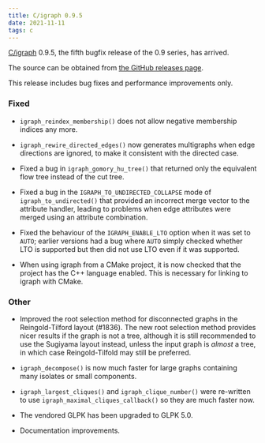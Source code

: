 ```yaml
---
title: C/igraph 0.9.5
date: 2021-11-11
tags: c
---
```


[C/igraph](https://igraph.org/c/) 0.9.5, the fifth bugfix release of the 0.9 series, has arrived.

The source can be obtained from [the GitHub releases
page](https://github.com/igraph/igraph/releases/tag/0.9.5).

This release includes bug fixes and performance improvements only.

### Fixed

 - `igraph_reindex_membership()` does not allow negative membership indices any more.

 - `igraph_rewire_directed_edges()` now generates multigraphs when edge
   directions are ignored, to make it consistent with the directed case.

 - Fixed a bug in `igraph_gomory_hu_tree()` that returned only the equivalent
   flow tree instead of the cut tree.

 - Fixed a bug in the `IGRAPH_TO_UNDIRECTED_COLLAPSE` mode of
   `igraph_to_undirected()` that provided an incorrect merge vector to the
   attribute handler, leading to problems when edge attributes were merged
   using an attribute combination.

 - Fixed the behaviour of the `IGRAPH_ENABLE_LTO` option when it was set to
   `AUTO`; earlier versions had a bug where `AUTO` simply checked whether LTO
   is supported but then did not use LTO even if it was supported.

 - When using igraph from a CMake project, it is now checked that the project
   has the C++ language enabled. This is necessary for linking to igraph with
   CMake.

### Other

 - Improved the root selection method for disconnected graphs in the
   Reingold-Tilford layout (#1836). The new root selection method provides
   nicer results if the graph is not a tree, although it is still recommended
   to use the Sugiyama layout instead, unless the input graph is _almost_
   a tree, in which case Reingold-Tilfold may still be preferred.

 - `igraph_decompose()` is now much faster for large graphs containing many
   isolates or small components.

 - `igraph_largest_cliques()` and `igraph_clique_number()` were re-written to
   use `igraph_maximal_cliques_callback()` so they are much faster now.

 - The vendored GLPK has been upgraded to GLPK 5.0.

 - Documentation improvements.

